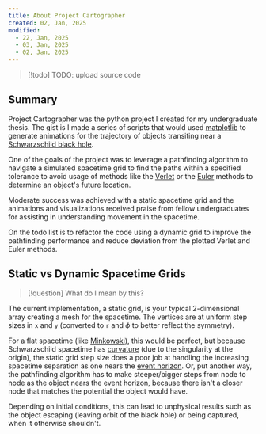 ```yaml
---
title: About Project Cartographer
created: 02, Jan, 2025
modified:
  - 22, Jan, 2025
  - 03, Jan, 2025
  - 02, Jan, 2025
---
```

> [!todo] TODO: upload source code
## Summary

Project Cartographer was the python project I created for my undergraduate thesis. The gist is I made a series of scripts that would used [matplotlib](https://matplotlib.org/) to generate animations for the trajectory of objects transiting near a [Schwarzschild black hole](https://en.wikipedia.org/wiki/Schwarzschild_metric).

One of the goals of the project was to leverage a pathfinding algorithm to navigate a simulated spacetime grid to find the paths within a specified tolerance to avoid usage of methods like the 
[Verlet](https://en.wikipedia.org/wiki/Verlet_integration) or the [Euler](https://en.wikipedia.org/wiki/Euler_method) methods to determine an object's future location.

Moderate success was achieved with a static spacetime grid and the animations and visualizations received praise from fellow undergraduates for assisting in understanding movement in the spacetime.

On the todo list is to refactor the code using a dynamic grid to improve the pathfinding performance and reduce deviation from the plotted Verlet and Euler methods.

## Static vs Dynamic Spacetime Grids

>[!question] What do I mean by this?

The current implementation, a static grid, is your typical 2-dimensional array creating a mesh for the spacetime. The vertices are at uniform step sizes in `x` and `y` (converted to `r` and $\phi$ to better reflect the symmetry).

For a flat spacetime (like [Minkowski](https://en.wikipedia.org/wiki/Minkowski_space)), this would be perfect, but because Schwarzschild spacetime has [curvature](https://en.wikipedia.org/wiki/Curved_spacetime) (due to the singularity at the origin), the static grid step size does a poor job at handling the increasing spacetime separation as one nears the [event horizon](https://en.wikipedia.org/wiki/Event_horizon). Or, put another way, the pathfinding algorithm has to make steeper/bigger steps from node to node as the object nears the event horizon, because there isn't a closer node that matches the potential the object would have.

Depending on initial conditions, this can lead to unphysical results such as the object escaping (leaving orbit of the black hole) or being captured, when it otherwise shouldn't.